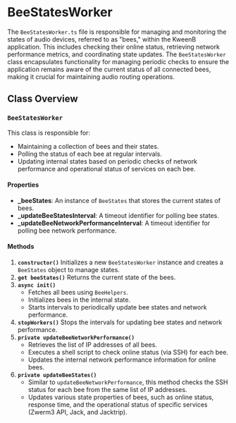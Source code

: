 # BeeStatesWorker

The `BeeStatesWorker.ts` file is responsible for managing and monitoring the states of audio devices, referred to as "bees," within the KweenB application. This includes checking their online status, retrieving network performance metrics, and coordinating state updates. The `BeeStatesWorker` class encapsulates functionality for managing periodic checks to ensure the application remains aware of the current status of all connected bees, making it crucial for maintaining audio routing operations.

## Class Overview

### `BeeStatesWorker`

This class is responsible for:

- Maintaining a collection of bees and their states.
- Polling the status of each bee at regular intervals.
- Updating internal states based on periodic checks of network performance and operational status of services on each bee.

#### Properties

- **\_beeStates**: An instance of `BeeStates` that stores the current states of bees.
- **\_updateBeeStatesInterval**: A timeout identifier for polling bee states.
- **\_updateBeeNetworkPerformanceInterval**: A timeout identifier for polling bee network performance.

#### Methods

1.  **`constructor()`** Initializes a new `BeeStatesWorker` instance and creates a `BeeStates` object to manage states.
2.  **`get beeStates()`** Returns the current state of the bees.
3.  **`async init()`**
    - Fetches all bees using `BeeHelpers`.
    - Initializes bees in the internal state.
    - Starts intervals to periodically update bee states and network performance.
4.  **`stopWorkers()`** Stops the intervals for updating bee states and network performance.
5.  **`private updateBeeNetworkPerformance()`**
    - Retrieves the list of IP addresses of all bees.
    - Executes a shell script to check online status (via SSH) for each bee.
    - Updates the internal network performance information for online bees.
6.  **`private updateBeeStates()`**
    - Similar to `updateBeeNetworkPerformance`, this method checks the SSH status for each bee from the same list of IP addresses.
    - Updates various state properties of bees, such as online status, response time, and the operational status of specific services (Zwerm3 API, Jack, and Jacktrip).
